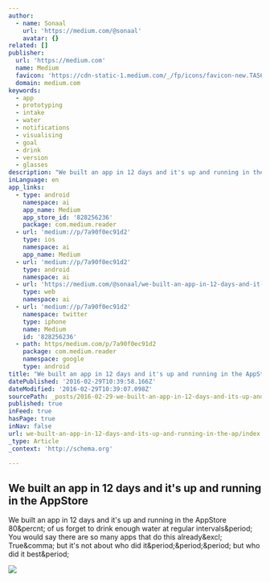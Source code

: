 ```yaml
---
author:
  - name: Sonaal
    url: 'https://medium.com/@sonaal'
    avatar: {}
related: []
publisher:
  url: 'https://medium.com'
  name: Medium
  favicon: 'https://cdn-static-1.medium.com/_/fp/icons/favicon-new.TAS6uQ-Y7kcKgi0xjcYHXw.ico'
  domain: medium.com
keywords:
  - app
  - prototyping
  - intake
  - water
  - notifications
  - visualising
  - goal
  - drink
  - version
  - glasses
description: "We built an app in 12 days and it's up and running in the AppStore 80% of us forget to drink enough water at regular intervals. You would say there are so many apps that do this already! True, but it's not about who did it... but who did it best."
inLanguage: en
app_links:
  - type: android
    namespace: ai
    app_name: Medium
    app_store_id: '828256236'
    package: com.medium.reader
  - url: 'medium://p/7a90f0ec91d2'
    type: ios
    namespace: ai
    app_name: Medium
  - url: 'medium://p/7a90f0ec91d2'
    type: android
    namespace: ai
  - url: 'https://medium.com/@sonaal/we-built-an-app-in-12-days-and-it-s-up-and-running-in-the-appstore-7a90f0ec91d2'
    type: web
    namespace: ai
  - url: 'medium://p/7a90f0ec91d2'
    namespace: twitter
    type: iphone
    name: Medium
    id: '828256236'
  - path: https/medium.com/p/7a90f0ec91d2
    package: com.medium.reader
    namespace: google
    type: android
title: "We built an app in 12 days and it's up and running in the AppStore"
datePublished: '2016-02-29T10:39:58.166Z'
dateModified: '2016-02-29T10:39:07.098Z'
sourcePath: _posts/2016-02-29-we-built-an-app-in-12-days-and-its-up-and-running-in-the-ap.md
published: true
inFeed: true
hasPage: true
inNav: false
url: we-built-an-app-in-12-days-and-its-up-and-running-in-the-ap/index.html
_type: Article
_context: 'http://schema.org'

---
```

<article style=""><h1>We built an app in 12 days and it's up and running in the AppStore</h1><p>We built an app in 12 days and it's up and running in the AppStore 80&amp;percnt; of us forget to drink enough water at regular intervals&amp;period; You would say there are so many apps that do this already&amp;excl; True&amp;comma; but it's not about who did it&amp;period;&amp;period;&amp;period; but who did it best&amp;period;</p><img src="https://cdn-images-2.medium.com/max/2000/1*wvyzzp3vbinni4EJkqLRrw.jpeg" /></article>